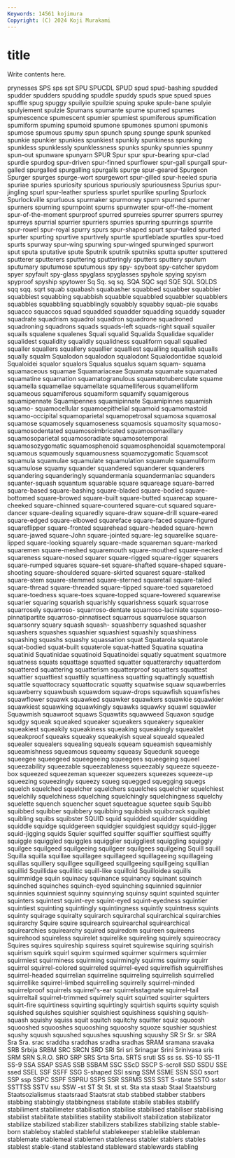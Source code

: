 ```yaml
---
Keywords: 14561 kojimura
Copyright: (C) 2024 Koji Murakami
---
```


# title

Write contents here.



prynesses SPS sps spt SPU SPUCDL SPUD spud spud-bashing
spudded spudder spudders spudding spuddle spuddy spuds spue spued spues
spuffle spug spuggy spuilyie spuilzie spuing spuke spule-bane spulyie spulyiement
spulzie Spumans spumante spume spumed spumes spumescence spumescent spumier spumiest
spumiferous spumification spumiform spuming spumoid spumone spumones spumoni spumonis spumose
spumous spumy spun spunch spung spunge spunk spunked spunkie spunkier
spunkies spunkiest spunkily spunkiness spunking spunkless spunklessly spunklessness spunks spunky
spunnies spunny spun-out spunware spunyarn SPUR Spur spur spur-bearing spur-clad
spurdie spurdog spur-driven spur-finned spurflower spur-gall spurgall spur-galled spurgalled spurgalling
spurgalls spurge spur-geared Spurgeon Spurger spurges spurge-wort spurgewort spur-gilled spur-heeled
spuria spuriae spuries spuriosity spurious spuriously spuriousness Spurius spur-jingling spurl
spur-leather spurless spurlet spurlike spurling Spurlock Spurlockville spurluous spurmaker spurmoney
spurn spurned spurner spurners spurning spurnpoint spurns spurnwater spur-off-the-moment spur-of-the-moment
spurproof spurred spurreies spurrer spurrers spurrey spurreys spurrial spurrier spurriers
spurries spurring spurrings spurrite spur-rowel spur-royal spurry spurs spur-shaped spurt
spur-tailed spurted spurter spurting spurtive spurtively spurtle spurtleblade spurtles spur-toed
spurts spurway spur-wing spurwing spur-winged spurwinged spurwort sput sputa sputative
spute Sputnik sputnik sputniks sputta sputter sputtered sputterer sputterers sputtering
sputteringly sputters sputtery sputum sputumary sputumose sputumous spy spy- spyboat
spy-catcher spydom spyer spyfault spy-glass spyglass spyglasses spyhole spying spyism
spyproof spyship spytower Sq Sq. sq sq. SQA SQC sqd
SQE SQL SQLDS sqq sqq. sqrt squab squabash squabasher squabbed
squabber squabbier squabbiest squabbing squabbish squabble squabbled squabbler squabblers squabbles
squabbling squabblingly squabbly squabby squab-pie squabs squacco squaccos squad squadded
squadder squadding squaddy squader squadrate squadrism squadrol squadron squadrone squadroned
squadroning squadrons squads squads-left squads-right squail squailer squails squalene squalenes
Squali squalid Squalida Squalidae squalider squalidest squalidity squalidly squalidness squaliform
squall squalled squaller squallers squallery squallier squalliest squalling squallish squalls
squally squalm Squalodon squalodon squalodont Squalodontidae squaloid Squaloidei squalor squalors
Squalus squalus squam squam- squama squamaceous squamae Squamariaceae Squamata squamate
squamated squamatine squamation squamatogranulous squamatotuberculate squame squamella squamellae squamellate squamelliferous
squamelliform squameous squamiferous squamiform squamify squamigerous squamipennate Squamipennes squamipinnate Squamipinnes
squamish squamo- squamocellular squamoepithelial squamoid squamomastoid squamo-occipital squamoparietal squamopetrosal squamosa
squamosal squamose squamosely squamoseness squamosis squamosity squamoso- squamosodentated squamosoimbricated squamosomaxillary
squamosoparietal squamosoradiate squamosotemporal squamosozygomatic squamosphenoid squamosphenoidal squamotemporal squamous squamously squamousness
squamozygomatic Squamscot squamula squamulae squamulate squamulation squamule squamuliform squamulose squamy
squander squandered squanderer squanderers squandering squanderingly squandermania squandermaniac squanders squanter-squash
squantum squarable square squareage square-barred square-based square-bashing square-bladed square-bodied square-bottomed
square-browed square-built square-butted squarecap square-cheeked square-chinned square-countered square-cut squared square-dancer
square-dealing squaredly square-draw square-drill square-eared square-edged square-elbowed squareface square-faced square-figured
squareflipper square-fronted squarehead square-headed square-hewn square-jawed square-John square-jointed square-leg squarelike
square-lipped square-looking squarely square-made squareman square-marked squaremen square-meshed squaremouth square-mouthed
square-necked squareness square-nosed squarer square-rigged square-rigger squarers square-rumped squares square-set
square-shafted square-shaped square-shooting square-shouldered square-skirted squarest square-stalked square-stem square-stemmed square-sterned
squaretail square-tailed square-thread square-threaded square-tipped square-toed squaretoed square-toedness square-toes square-topped
square-towered squarewise squarier squaring squarish squarishly squarishness squark squarrose squarrosely
squarroso- squarroso-dentate squarroso-laciniate squarroso-pinnatipartite squarroso-pinnatisect squarrous squarrulose squarson squarsonry squary
squash squash- squashberry squashed squasher squashers squashes squashier squashiest squashily
squashiness squashing squashs squashy squassation squat Squatarola squatarole squat-bodied squat-built
squaterole squat-hatted Squatina squatina squatinid Squatinidae squatinoid Squatinoidei squatly squatment
squatmore squatness squats squattage squatted squatter squatterarchy squatterdom squattered squattering
squatterism squatterproof squatters squattest squattier squattiest squattily squattiness squatting squattingly
squattish squattle squattocracy squattocratic squatty squatwise squaw squawberries squawberry squawbush
squawdom squaw-drops squawfish squawfishes squawflower squawk squawked squawker squawkers squawkie
squawkier squawkiest squawking squawkingly squawks squawky squawl squawler Squawmish squawroot
squaws Squawtits squawweed Squaxon squdge squdgy squeak squeaked squeaker squeakers
squeakery squeakier squeakiest squeakily squeakiness squeaking squeakingly squeaklet squeakproof squeaks
squeaky squeakyish squeal squeald squealed squealer squealers squealing squeals squeam
squeamish squeamishly squeamishness squeamous squeamy squeasy Squedunk squeege squeegee squeegeed
squeegeeing squeegees squeegeing squeel squeezability squeezable squeezableness squeezably squeeze squeeze-box
squeezed squeezeman squeezer squeezers squeezes squeeze-up squeezing squeezingly squeezy squeg
squegged squegging squegs squelch squelched squelcher squelchers squelches squelchier squelchiest
squelchily squelchiness squelching squelchingly squelchingness squelchy squelette squench squencher squet
squeteague squetee squib Squibb squibbed squibber squibbery squibbing squibbish squibcrack
squiblet squibling squibs squibster SQUID squid squidded squidder squidding squiddle
squidge squidgereen squidgier squidgiest squidgy squid-jigger squid-jigging squids Squier squiffed
squiffer squiffier squiffiest squiffy squiggle squiggled squiggles squigglier squiggliest squiggling
squiggly squilgee squilgeed squilgeeing squilgeer squilgees squilgeing Squill squill Squilla
squilla squillae squillagee squillageed squillageeing squillageing squillas squillery squillgee squillgeed
squillgeeing squillgeing squillian squillid Squillidae squillitic squill-like squilloid Squilloidea squills
squimmidge squin squinacy squinance squinancy squinant squinch squinched squinches squinch-eyed
squinching squinnied squinnier squinnies squinniest squinny squinnying squinsy squint squinted
squinter squinters squintest squint-eye squint-eyed squint-eyedness squintier squintiest squinting squintingly
squintingness squintly squintness squints squinty squirage squiralty squirarch squirarchal squirarchical
squirarchies squirarchy Squire squire squirearch squirearchal squirearchical squirearchies squirearchy squired
squiredom squireen squireens squirehood squireless squirelet squirelike squireling squirely squireocracy
Squires squires squireship squiress squiret squirewise squiring squirish squirism squirk
squirl squirm squirmed squirmer squirmers squirmier squirmiest squirminess squirming squirmingly
squirms squirmy squirr squirrel squirrel-colored squirreled squirrel-eyed squirrelfish squirrelfishes squirrel-headed
squirrelian squirreline squirreling squirrelish squirrelled squirrellike squirrel-limbed squirrelling squirrelly squirrel-minded
squirrelproof squirrels squirrel's-ear squirrelsstagnate squirrel-tail squirreltail squirrel-trimmed squirrely squirt squirted
squirter squirters squirt-fire squirtiness squirting squirtingly squirtish squirts squirty squish
squished squishes squishier squishiest squishiness squishing squish-squash squishy squiss squit
squitch squitchy squitter squiz squoosh squooshed squooshes squooshing squooshy squoze
squshier squshiest squshy squush squushed squushes squushing squushy SR Sr
Sr. sr SRA Sra Sra. srac sraddha sraddhas sradha sradhas
SRAM sramana sravaka SRB Srbija SRBM SRC SRCN SRD SRI
Sri sri Srinagar Srini Srinivasa sris SRM SRN S.R.O. SRO
SRP SRS Srta Srta. SRTS sruti SS ss ss. SS-10
SS-11 SS-9 SSA SSAP SSAS SSB SSBAM SSC SScD SSCP
S-scroll SSD SSDU SSE ssed SSEL SSF SSFF SSG S-shaped
SSI ssing SSM SSME SSN SSO ssort SSP ssp SSPC
SSPF SSPRU SSPS SSR SSRMS SSS SST S-state SSTO sstor
SSTTSS SSTV ssu SSW -st ST St St. st st.
Sta sta staab Staal Staatsburg Staatsozialismus staatsraad Staatsrat stab stabbed
stabber stabbers stabbing stabbingly stabbingness stabilate stabile stabiles stabilify stabiliment
stabilimeter stabilisation stabilise stabilised stabiliser stabilising stabilist stabilitate stabilities stability
stabilivolt stabilization stabilizator stabilize stabilized stabilizer stabilizers stabilizes stabilizing stable
stable-born stableboy stabled stableful stablekeeper stablelike stableman stablemate stablemeal stablemen
stableness stabler stablers stables stablest stable-stand stablestand stableward stablewards stabling
